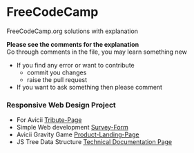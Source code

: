 # FreeCodeCamp

FreeCodeCamp.org solutions with explanation

**Please see the comments for the explanation**  
Go through comments in the file, you may learn something new

-   If you find any error or want to contribute
    -   commit you changes
    -   raise the pull request
-   If you want to ask something then please comment

### Responsive Web Design Project

-   For Avicii [Tribute-Page](https://geekyorion.github.io/freecodecamp/Responsive%20Web%20Design/Responsive%20Web%20Design%20Projects/Build%20a%20Tribute%20Page/)
-   Simple Web development [Survey-Form](https://geekyorion.github.io/freecodecamp/Responsive%20Web%20Design/Responsive%20Web%20Design%20Projects/Build%20a%20Survey%20Form/)
-   Avicii Gravity Game [Product-Landing-Page](https://geekyorion.github.io/freecodecamp/Responsive%20Web%20Design/Responsive%20Web%20Design%20Projects/Build%20a%20Product%20Landing%20Page/)
-   JS Tree Data Structure [Technical Documentation Page](https://geekyorion.github.io/freecodecamp/Responsive%20Web%20Design/Responsive%20Web%20Design%20Projects/Build%20a%20Technical%20Documentation%20Page/)

